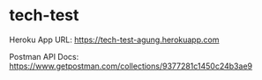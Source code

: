 # tech-test


Heroku App URL:
https://tech-test-agung.herokuapp.com

Postman API Docs:
https://www.getpostman.com/collections/9377281c1450c24b3ae9
